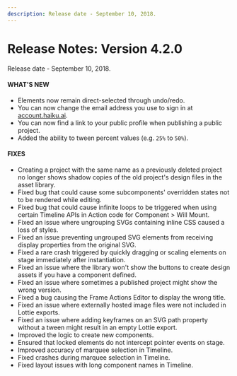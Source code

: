 ```yaml
---
description: Release date - September 10, 2018.
---
```


# Release Notes: Version 4.2.0
Release date - September 10, 2018.


#### WHAT'S NEW
- Elements now remain direct-selected through undo/redo.
- You can now change the email address you use to sign in at [account.haiku.ai](https://account.haiku.ai/).
- You can now find a link to your public profile when publishing a public project.
- Added the ability to tween percent values (e.g. `25%` to `50%`).


#### FIXES
- Creating a project with the same name as a previously deleted project no longer shows shadow copies of the old project's design files in the asset library.
- Fixed bug that could cause some subcomponents' overridden states not to be rendered while editing.
- Fixed bug that could cause infinite loops to be triggered when using certain Timeline APIs in Action code for Component > Will Mount.
- Fixed an issue where ungrouping SVGs containing inline CSS caused a loss of styles.
- Fixed an issue preventing ungrouped SVG elements from receiving display properties from the original SVG.
- Fixed a rare crash triggered by quickly dragging or scaling elements on stage immediately after instantiation.
- Fixed an issue where the library won't show the buttons to create design assets if you have a component defined.
- Fixed an issue where sometimes a published project might show the wrong version.
- Fixed a bug causing the Frame Actions Editor to display the wrong title.
- Fixed an issue where externally hosted image files were not included in Lottie exports.
- Fixed an issue where adding keyframes on an SVG path property without a tween might result in an empty Lottie export.
- Improved the logic to create new components.
- Ensured that locked elements do not intercept pointer events on stage.
- Improved accuracy of marquee selection in Timeline.
- Fixed crashes during marquee selection in Timeline.
- Fixed layout issues with long component names in Timeline.
